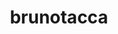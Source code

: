 ---
title: brunotacca
github: https://github.com/brunotacca
mode: dark
transition: 3s
archetype:
- Badges | Tags | Icons
---
